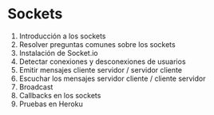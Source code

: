 # Sockets

1. Introducción a los sockets
1. Resolver preguntas comunes sobre los sockets
1. Instalación de Socket.io
1. Detectar conexiones y desconexiones de usuarios
1. Emitir mensajes cliente servidor / servidor cliente
1. Escuchar los mensajes servidor cliente / cliente servidor
1. Broadcast
1. Callbacks en los sockets
1. Pruebas en Heroku